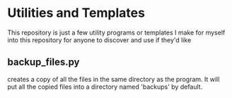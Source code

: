 # Utilities and Templates
This repository is just a few utility programs or templates I make for myself into this repository for anyone to discover and use if they'd like

## backup_files.py
creates a copy of all the files in the same directory as the program. It will put all the copied files into a directory named 'backups' by default.
